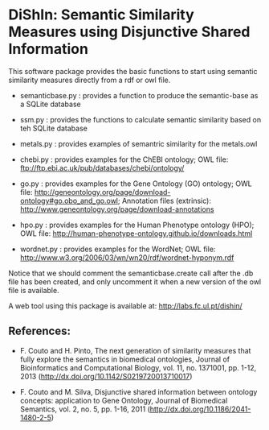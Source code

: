 # DiShIn: Semantic Similarity Measures using Disjunctive Shared Information

This software package provides the basic functions to start using semantic similarity measures directly from a rdf or owl file. 

- semanticbase.py : provides a function to produce the semantic-base as a SQLite database 

- ssm.py : provides the functions to calculate semantic similarity based on teh SQLite database

- metals.py : provides examples of semantric similarity for the metals.owl 

- chebi.py : provides examples for the ChEBI ontology; OWL file:  ftp://ftp.ebi.ac.uk/pub/databases/chebi/ontology/

- go.py : provides examples for the Gene Ontology (GO) ontology; OWL file: http://geneontology.org/page/download-ontology#go.obo_and_go.owl; Annotation files (extrinsic): http://www.geneontology.org/page/download-annotations

- hpo.py : provides examples for the Human Phenotype ontology (HPO); OWL file: http://human-phenotype-ontology.github.io/downloads.html

- wordnet.py : provides examples for the WordNet; OWL file: http://www.w3.org/2006/03/wn/wn20/rdf/wordnet-hyponym.rdf

Notice that we should comment the semanticbase.create call after the .db file has been created, and only uncomment it when a new version of the owl file is available.

A web tool using this package is available at: http://labs.fc.ul.pt/dishin/

## References: 

- F. Couto and H. Pinto, The next generation of similarity measures that fully explore the semantics in biomedical ontologies, Journal of Bioinformatics and Computational Biology, vol. 11, no. 1371001, pp. 1-12, 2013 (http://dx.doi.org/10.1142/S0219720013710017)

- F. Couto and M. Silva, Disjunctive shared information between ontology concepts: application to Gene Ontology, Journal of Biomedical Semantics, vol. 2, no. 5, pp. 1-16, 2011 (http://dx.doi.org/10.1186/2041-1480-2-5)
